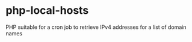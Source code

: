 # php-local-hosts
PHP suitable for a cron job to retrieve IPv4 addresses for a list of domain names

